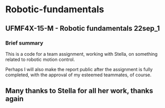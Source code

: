 # Robotic-fundamentals
## UFMF4X-15-M - Robotic fundamentals 22sep_1

### Brief summary

 This is a code for a team assignment, working with Stella, on something related to robotic motion control.

Perhaps I will also make the report public after the assignment is fully completed, with the approval of my esteemed teammates, of course.

## Many thanks to Stella for all her work, thanks again
